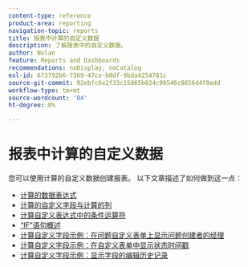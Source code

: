 ```yaml
---
content-type: reference
product-area: reporting
navigation-topic: reports
title: 报表中计算的自定义数据
description: 了解报表中的自定义数据。
author: Nolan
feature: Reports and Dashboards
recommendations: noDisplay, noCatalog
exl-id: 673792b6-7369-47ce-b0df-9bda4254781c
source-git-commit: 92ebfc6e2f33c15865b824c99546c8856d4f8edd
workflow-type: tm+mt
source-wordcount: '84'
ht-degree: 0%

---
```


# 报表中计算的自定义数据

您可以使用计算的自定义数据创建报表。 以下文章描述了如何做到这一点：

* [计算的数据表达式](../../../reports-and-dashboards/reports/calc-cstm-data-reports/calculated-data-expressions.md)
* [计算的自定义字段与计算的列](../../../reports-and-dashboards/reports/calc-cstm-data-reports/calculated-custom-fields-calculated-columns.md)
* [计算自定义表达式中的条件运算符](../../../reports-and-dashboards/reports/calc-cstm-data-reports/condition-operators-calculated-custom-expressions.md)
* [“IF”语句概述](../../../reports-and-dashboards/reports/calc-cstm-data-reports/if-statements-overview.md)
* [计算自定义字段示例：在问题自定义表单上显示问题创建者的经理](../../../reports-and-dashboards/reports/calc-cstm-data-reports/custom-field-manager-issue-creator-on-issue-form.md)
* [计算自定义字段示例：在自定义表单中显示状态时间戳](../../../reports-and-dashboards/reports/calc-cstm-data-reports/example-status-timestamp-in-calculated-field.md)
* [计算自定义字段示例：显示字段的编辑历史记录](../../../reports-and-dashboards/reports/calc-cstm-data-reports/calculated-field-example-edit-history-of-another-field.md)
  <!--outdated: * [Basic Report Creation Program for the new Workfront experience](https://one.workfront.com/s/basic-report-creation-program)-->
